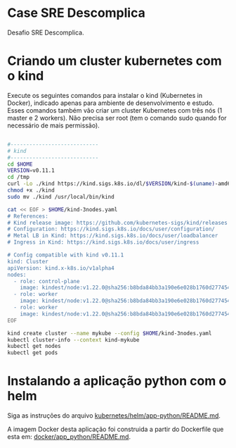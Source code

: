 # Case SRE Descomplica

Desafio SRE Descomplica.

# Criando um cluster kubernetes com o kind

Execute os seguintes comandos para instalar o kind (Kubernetes in Docker), indicado apenas para ambiente de desenvolvimento e estudo.
Esses comandos também vão criar um cluster Kubernetes com três nós (1 master e 2 workers).
Não precisa ser root (tem o comando sudo quando for necessário de mais permissão).

```bash 

#----------------------------
# kind
#----------------------------
cd $HOME
VERSION=v0.11.1
cd /tmp
curl -Lo ./kind https://kind.sigs.k8s.io/dl/$VERSION/kind-$(uname)-amd64
chmod +x ./kind
sudo mv ./kind /usr/local/bin/kind

cat << EOF > $HOME/kind-3nodes.yaml
# References:
# Kind release image: https://github.com/kubernetes-sigs/kind/releases
# Configuration: https://kind.sigs.k8s.io/docs/user/configuration/
# Metal LB in Kind: https://kind.sigs.k8s.io/docs/user/loadbalancer
# Ingress in Kind: https://kind.sigs.k8s.io/docs/user/ingress

# Config compatible with kind v0.11.1
kind: Cluster
apiVersion: kind.x-k8s.io/v1alpha4
nodes:
  - role: control-plane
    image: kindest/node:v1.22.0@sha256:b8bda84bb3a190e6e028b1760d277454a72267a5454b57db34437c34a588d047
  - role: worker
    image: kindest/node:v1.22.0@sha256:b8bda84bb3a190e6e028b1760d277454a72267a5454b57db34437c34a588d047
  - role: worker
    image: kindest/node:v1.22.0@sha256:b8bda84bb3a190e6e028b1760d277454a72267a5454b57db34437c34a588d047
EOF

kind create cluster --name mykube --config $HOME/kind-3nodes.yaml
kubectl cluster-info --context kind-mykube
kubectl get nodes
kubectl get pods
```

# Instalando a aplicação python com o helm 

Siga as instruções do arquivo [kubernetes/helm/app-python/README.md](kubernetes/helm/app-python/README.md).

A imagem Docker desta aplicação foi construida a partir do Dockerfile que esta em: [docker/app_python/README.md](docker/app_python/README.md).
